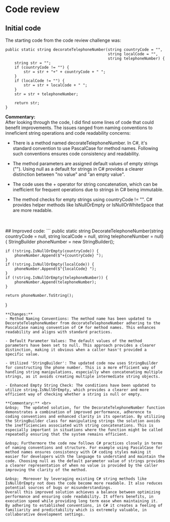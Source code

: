 # Code review
## Initial code
The starting code from the code review challenge was: 
```
public static string decorateTelephoneNumber(string countryCode = "", 
                                             string localCode = "",
                                             string telephoneNumber) {
    string str = "";  
    if (countryCode != "") {
        str = str + "+" + countryCode + " ";
    }
    if (localCode != "") {
        str = str + localCode + " ";
    }
    str = str + telephoneNumber;
    
    return str;
}
```

**Commentary:**     
After looking through the code, I did find some lines of code that could benefit improvements. The issues ranged from naming conventions to inneficient string operations and code readability concerns:
- There is a method named decorateTelephoneNumber. In C#, it's standard convention to use PascalCase for method names. Following such conventions ensures code consistency and readability.

- The method parameters are assigned default values of empty strings (""). Using null as a default for strings in C# provides a clearer distinction between "no value" and "an empty value".

- The code uses the + operator for string concatenation, which can be inefficient for frequent operations due to strings in C# being immutable.

- The method checks for empty strings using countryCode != "". C# provides helper methods like IsNullOrEmpty or IsNullOrWhiteSpace that are more readable.
<br>
<br>
## Improved code:
```
public static string DecorateTelephoneNumber(string countryCode = null, 
                                             string localCode = null,
                                             string telephoneNumber = null) 
{
    StringBuilder phoneNumber = new StringBuilder();
    
    if (!string.IsNullOrEmpty(countryCode)) {
        phoneNumber.Append($"+{countryCode} ");
    }
    if (!string.IsNullOrEmpty(localCode)) {
        phoneNumber.Append($"{localCode} ");
    }
    if (!string.IsNullOrEmpty(telephoneNumber)) {
        phoneNumber.Append(telephoneNumber);
    }
    
    return phoneNumber.ToString();
}

``` 
**Changes:** 
- Method Naming Conventions: The method name has been updated to DecorateTelephoneNumber from decorateTelephoneNumber adhering to the PascalCase naming convention of C# for method names. This enhances readability and aligns with standard practices.

- Default Parameter Values: The default values of the method parameters have been set to null. This approach provides a clearer distinction, making it obvious when a caller hasn't provided a specific value.

- Utilized 'StringBuilder': The updated code now uses StringBuilder for constructing the phone number. This is a more efficient way of handling string manipulations, especially when concatenating multiple strings, as it avoids creating multiple intermediate string objects.

- Enhanced Empty String Check: The conditions have been updated to utilize string.IsNullOrEmpty, which provides a clearer and more efficient way of checking whether a string is null or empty.

**Commentary:** <br>
&nbsp;  The updated solution, for the DecorateTelephoneNumber function demonstrates a combination of improved performance, adherence to coding conventions and enhanced clarity in its operation. By utilizing the StringBuilder class for manipulating strings the solution avoids the inefficiencies associated with string concatenations. This is especially important in situations where the function might be called repeatedly ensuring that the system remains efficient.

&nbsp; Furthermore the code now follows C# practices closely in terms of naming conventions and structure. For example using PascalCase for method names ensures consistency with C# coding styles making it easier for developers with the language to understand and maintain the code. Choosing null as the default parameter value of strings provides a clearer representation of when no value is provided by the caller improving the clarity of the method.

&nbsp;  Moreover by leveraging existing C# string methods like IsNullOrEmpty not does the code become more readable. It also reduces potential sources of bugs or misunderstandings.
Overall this improved solution achieves a balance between optimizing performance and ensuring code readability. It offers benefits, in execution speed while providing long term ease when maintaining it.
By adhering to established conventions, in C# it creates a feeling of familiarity and predictability which is extremely valuable, in collaborative development settings.
